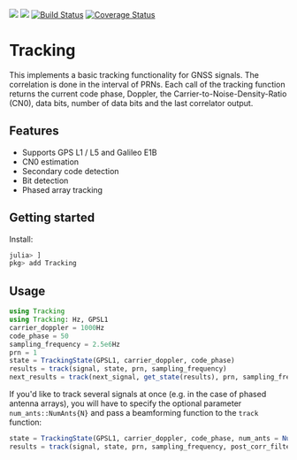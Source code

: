 [![](https://img.shields.io/badge/docs-stable-blue.svg)](https://JuliaGNSS.github.io/Tracking.jl/stable)
[![](https://img.shields.io/badge/docs-dev-blue.svg)](https://JuliaGNSS.github.io/Tracking.jl/dev)
[![Build Status](https://travis-ci.org/JuliaGNSS/Tracking.jl.svg?branch=master)](https://travis-ci.org/JuliaGNSS/Tracking.jl)
[![Coverage Status](https://coveralls.io/repos/github/JuliaGNSS/Tracking.jl/badge.svg?branch=master)](https://coveralls.io/github/JuliaGNSS/Tracking.jl?branch=master)

# Tracking
This implements a basic tracking functionality for GNSS signals. The correlation is done in the interval of PRNs. Each call of the tracking function returns the current code phase, Doppler, the Carrier-to-Noise-Density-Ratio (CN0), data bits, number of data bits and the last correlator output.

## Features

* Supports GPS L1 / L5 and Galileo E1B
* CN0 estimation
* Secondary code detection
* Bit detection
* Phased array tracking

## Getting started

Install:
```julia
julia> ]
pkg> add Tracking
```

## Usage

```julia
using Tracking
using Tracking: Hz, GPSL1
carrier_doppler = 1000Hz
code_phase = 50
sampling_frequency = 2.5e6Hz
prn = 1
state = TrackingState(GPSL1, carrier_doppler, code_phase)
results = track(signal, state, prn, sampling_frequency)
next_results = track(next_signal, get_state(results), prn, sampling_frequency)
```

If you'd like to track several signals at once (e.g. in the case of phased antenna arrays), you will have to specify the optional parameter `num_ants::NumAnts{N}` and pass a beamforming function to the `track` function:

```julia
state = TrackingState(GPSL1, carrier_doppler, code_phase, num_ants = NumAnts(4)) # 4 antenna channels
results = track(signal, state, prn, sampling_frequency, post_corr_filter = x -> x[1]) # Post corr filter is optional
```

